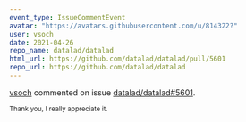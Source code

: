 ```yaml
---
event_type: IssueCommentEvent
avatar: "https://avatars.githubusercontent.com/u/814322?"
user: vsoch
date: 2021-04-26
repo_name: datalad/datalad
html_url: https://github.com/datalad/datalad/pull/5601
repo_url: https://github.com/datalad/datalad
---
```


<a href='https://github.com/vsoch' target='_blank'>vsoch</a> commented on issue <a href='https://github.com/datalad/datalad/pull/5601' target='_blank'>datalad/datalad#5601</a>.

<small>Thank you, I really appreciate it. 